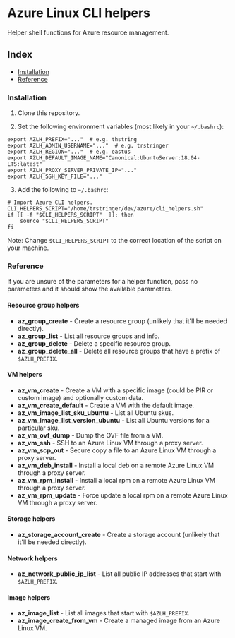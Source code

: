 # Azure Linux CLI helpers

Helper shell functions for Azure resource management.

## Index

- [Installation](#installation)
- [Reference](#reference)

### Installation

1. Clone this repository.

2. Set the following environment variables (most likely in your `~/.bashrc`):

```
export AZLH_PREFIX="..."  # e.g. thstring
export AZLH_ADMIN_USERNAME="..."  # e.g. trstringer
export AZLH_REGION="..."  # e.g. eastus
export AZLH_DEFAULT_IMAGE_NAME="Canonical:UbuntuServer:18.04-LTS:latest"
export AZLH_PROXY_SERVER_PRIVATE_IP="..."
export AZLH_SSH_KEY_FILE="..."
```

3. Add the following to `~/.bashrc`:

```
# Import Azure CLI helpers.
CLI_HELPERS_SCRIPT="/home/trstringer/dev/azure/cli_helpers.sh"
if [[ -f "$CLI_HELPERS_SCRIPT"  ]]; then
    source "$CLI_HELPERS_SCRIPT"
fi
```

Note: Change `$CLI_HELPERS_SCRIPT` to the correct location of the script on your machine.

### Reference

If you are unsure of the parameters for a helper function, pass no parameters and it should show the available parameters.

#### Resource group helpers

* **az_group_create** - Create a resource group (unlikely that it'll be needed directly).
* **az_group_list** - List all resource groups and info.
* **az_group_delete** - Delete a specific resource group.
* **az_group_delete_all** - Delete all resource groups that have a prefix of `$AZLH_PREFIX`.

#### VM helpers

* **az_vm_create** - Create a VM with a specific image (could be PIR or custom image) and optionally custom data.
* **az_vm_create_default** - Create a VM with the default image.
* **az_vm_image_list_sku_ubuntu** - List all Ubuntu skus.
* **az_vm_image_list_version_ubuntu** - List all Ubuntu versions for a particular sku.
* **az_vm_ovf_dump** - Dump the OVF file from a VM.
* **az_vm_ssh** - SSH to an Azure Linux VM through a proxy server.
* **az_vm_scp_out** - Secure copy a file to an Azure Linux VM through a proxy server.
* **az_vm_deb_install** - Install a local deb on a remote Azure Linux VM through a proxy server.
* **az_vm_rpm_install** - Install a local rpm on a remote Azure Linux VM through a proxy server.
* **az_vm_rpm_update** - Force update a local rpm on a remote Azure Linux VM through a proxy server.

#### Storage helpers

* **az_storage_account_create** - Create a storage account (unlikely that it'll be needed directly).


#### Network helpers

* **az_network_public_ip_list** - List all public IP addresses that start with `$AZLH_PREFIX`.

#### Image helpers

* **az_image_list** - List all images that start with `$AZLH_PREFIX`.
* **az_image_create_from_vm** - Create a managed image from an Azure Linux VM.
